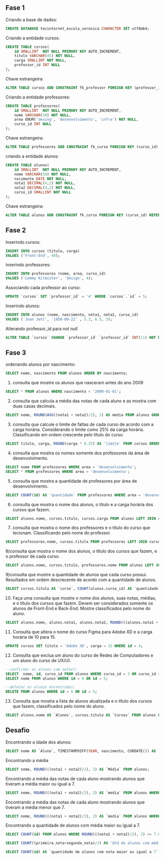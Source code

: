 ```sql

```

## Fase 1



Criando a base de dados:
``` sql
CREATE DATABASE tecinternet_escola_veronica CHARACTER SET utf8mb4;
```

Criando a entidade cursos:
``` sql
CREATE TABLE cursos(
    id SMALLINT  NOT NULL PRIMARY KEY AUTO_INCREMENT,
    titulo VARCHAR(45) NOT NULL,
    carga SMALLINT NOT NULL,
    professor_id INT NULL
);
```

Chave estrangeira:
``` sql
ALTER TABLE cursos ADD CONSTRAINT fk_professor FOREIGN KEY (professor_id) REFERENCES professores(id);

```

Criando a entidade professores:
``` sql
CREATE TABLE professores(
    id SMALLINT  NOT NULL PRIMARY KEY AUTO_INCREMENT,
    nome VARCHAR(30) NOT NULL,
    area ENUM('desing', 'desenvolvimento', 'infra') NOT NULL,
    curso_id INT NULL
);
```

Chave estrangeira:
``` sql
ALTER TABLE professores ADD CONSTRAINT fk_curso FOREIGN KEY (curso_id) REFERENCES cursos(id);

```

criando a entidade alunos:
``` sql
CREATE TABLE alunos(
    id SMALLINT  NOT NULL PRIMARY KEY AUTO_INCREMENT,
    nome VARCHAR(50) NOT NULL,
    nscimento DATE NOT NULL,
    nota1 DECIMAL(4,2) NOT NULL,
    nota2 DECIMAL(4,2) NOT NULL,
    curso_id SMALLINT NOT NULL
);
```

Chave estrangeira:
``` sql
ALTER TABLE alunos ADD CONSTRAINT fk_curso FOREIGN KEY (curso_id) REFERENCES cursos(id);

```


## Fase 2

Inserindo cursos:
```sql
INSERT INTO cursos (titulo, carga) 
VALUES ('Front-End', 40);
```

inserindo professores:
```sql
INSERT INTO professores (nome, area, curso_id) 
VALUES ('Lemmy Kilmister', 'design', 4);
```

Associando cada professor ao curso:
```sql
UPDATE `cursos` SET `professor_id` = '4' WHERE `cursos`.`id` = 5;
```

Inserindo alunos:
```sql
INSERT INTO alunos (nome, nascimento, nota1, nota2, curso_id) 
VALUES ('Joan Jett', '1958-09-22' , 5.3, 6.5, 3);
```

Alterando professor_id para not null
```sql
ALTER TABLE `cursos` CHANGE `professor_id` `professor_id` INT(11) NOT NULL;

```


## Fase 3

ordenando alunos por nascimento:
```sql
SELECT nome, nascimento FROM alunos ORDER BY nascimento;
```


1) consulta que mostre os alunos que nasceram antes do ano 2009
```sql
SELECT * FROM alunos WHERE nascimento < '2009-01-01';
```


2) consulta que calcula a média das notas de cada aluno e as mostra com duas casas decimais.
```sql
SELECT nome, ROUND(AVG((nota1 + nota2)/2), 2) AS media FROM alunos GROUP BY id;
```


3) consulta que calcule o limite de faltas de cada curso de acordo com a carga horária. Considerando o limite como 25% da carga horária. Classificando em ordem crescente pelo título do curso.
```sql
SELECT titulo, carga, ROUND(carga * 0.25) AS 'limite' FROM cursos ORDER BY titulo;
```


4) consulta que mostra os nomes somente dos professores da área de desenvolvimento.
```sql
SELECT nome FROM professores WHERE area = 'desenvolvimento';
SELECT * FROM professores WHERE area = 'desenvolvimento';
```


5) consulta que mostra a quantidade de professores por área de desenvolvimento.
```sql
SELECT COUNT(id) AS 'quantidade' FROM professores WHERE area = 'desenvolvimento';
```


6) consulta que mostra o nome dos alunos, o título e a carga horária dos cursos que fazem.
```sql
SELECT alunos.nome, cursos.titulo, cursos.carga FROM alunos LEFT JOIN cursos ON alunos.curso_id = cursos.id ORDER BY alunos.nome;
```


7) consulta que mostra o nome dos professores e o título do curso que lecionam. Classificando pelo nome do professor.
```sql
SELECT professores.nome, cursos.titulo FROM professores LEFT JOIN cursos ON professores.curso_id = cursos.id ORDER BY professores.nome;
```


8)consulta que mostra o nome dos alunos, o título dos cursos que fazem, e o professor de cada curso.
```sql
SELECT alunos.nome, cursos.titulo, professores.nome FROM alunos LEFT JOIN cursos ON alunos.curso_id = cursos.id LEFT JOIN professores ON professores.curso_id = cursos.id;
```
9)consulta que mostre a quantidade de alunos que cada curso possui. Resultados em ordem descrecente de acordo com a quantidade de alunos.
```sql
SELECT cursos.titulo AS `curso`, COUNT(alunos.curso_id) AS `quantidade` FROM alunos LEFT JOIN CURSOS ON alunos.curso_id = cursos.id GROUP BY curso ORDER BY `quantidade` DESC;
```


10) Faça uma consulta que mostre o nome dos alunos, suas notas, médias, e o título dos cursos que fazem. Devem ser considerados somente os alunos de Front-End e Back-End. Mostre classificados pelo nome do aluno.
```sql
SELECT alunos.nome, alunos.nota1, alunos.nota2, ROUND(((alunos.nota1 + alunos.nota2)/2), 2) AS `media`, professores.nome FROM alunos LEFT JOIN cursos ON alunos.curso_id = cursos.id LEFT JOIN professores ON professores.curso_id = cursos.id WHERE cursos.id = 1 OR cursos.id = 2;
```


11) Consulta que altera o nome do curso Figma para Adobe XD e a carga horária de 10 para 15.
```sql
UPDATE cursos SET titulo = 'Adobe XD', carga = 15 WHERE id = 4;
```


12) Consulta que exclua um aluno do curso de Redes de Computadores e um aluno do curso de UX/UI.
```sql
--confirmar os alunos com select: 
SELECT  nome, id, curso_id FROM alunos WHERE curso_id = 3 OR curso_id = 5 ;
SELECT nome FROM alunos WHERE id = 6 OR id = 5;

--deletar os alunos encontrados:
DELETE FROM alunos WHERE id = 6 OR id = 5;
```


13) Consulta que mostra a lista de alunos atualizada e o título dos cursos que fazem, classificados pelo nome do aluno.
```sql
SELECT alunos.nome AS `Alunos`, cursos.titulo AS `Cursos` FROM alunos LEFT JOIN CURSOS ON alunos.curso_id = cursos.id group by alunos;
```

## Desafio

Encontrando a idade dos alunos:

```sql
SELECT nome AS `Aluno`, TIMESTAMPDIFF(YEAR, nascimento, CURDATE()) AS `Idade` FROM alunos;
```

Encontrando a média
```sql
SELECT nome, ROUND(((nota1 + nota2)/2), 2) AS `Média` FROM alunos;
```

Encontrando a média das notas de cada aluno mostrando alunos que tiveram a média maior ou igual a 7.
```sql
SELECT nome, ROUND(((nota1 + nota2)/2), 2) AS `media` FROM alunos WHERE ROUND(((nota1 + nota2)/2), 2) >= 7.0 ;
```
Encontrando a média das notas de cada aluno mostrando alunos que tiveram a média menor que 7.
```sql
SELECT nome, ROUND(((nota1 + nota2)/2), 2) AS `media` FROM alunos WHERE ROUND(((nota1 + nota2)/2), 2) < 7.0 ;
```
Encontrando a quantidade de alunos com média maior ou igual a 7.
```sql
SELECT COUNT(id) FROM alunos WHERE ROUND(((nota1 + nota2)/2), 2) >= 7.0;

SELECT COUNT((primeira_nota+segunda_nota)/2) AS 'Qtd de alunos com média acima ou igual à 7' FROM alunos WHERE (primeira_nota+segunda_nota)/2 >= 7;

SELECT COUNT(id) AS `quantidade de alunos com nota maior ou igual a 7` FROM alunos WHERE ROUND(((nota1 + nota2)/2), 2) >= 7.0 ;

```

